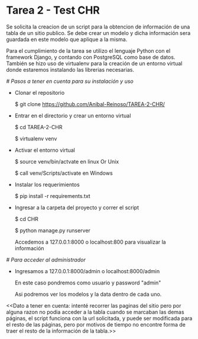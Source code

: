 <h1> Tarea 2 - Test CHR </h1>

<p>Se solicita la creacion de un script para la obtencion de información de una tabla de un sitio publico. Se debe crear un modelo y dicha información sera guardada en este modelo que aplique a la misma.</p>

<p>Para el cumplimiento de la tarea se utilizo el lenguaje Python con el framework Django, y contando con PostgreSQL como base de datos. También se hizo uso de virtualenv para la creación de un entorno virtual donde estaremos instalando las librerias necesarias.</p>

<em># Pasos a tener en cuenta para su instalación y uso</em>
<ul>
  <li>Clonar el repositorio</li>
  
  $ git clone https://github.com/Anibal-Reinoso/TAREA-2-CHR/
  
  <li>Entrar en el directorio y crear un entorno virtual</li>
  
  $ cd TAREA-2-CHR
  
  $ virtualenv venv
  
  <li>Activar el entorno virtual</li>
  
  $ source venv/bin/actvate en linux Or Unix
  
  $ call venv/Scripts/activate en Windows
  
  <li>Instalar los requerimientos</li>
  
  $ pip install -r requirements.txt
  
  <li>Ingresar a la carpeta del proyecto y correr el script</li>
  
  $ cd CHR
  
  $ python manage.py runserver
  
  Accedemos a 127.0.0.1:8000 o localhost:800 para visualizar la información
</ul>

<em># Para acceder al administrador</em>
<ul>
  <li>Ingresamos a 127.0.0.1:8000/admin o localhost:8000/admin</li>

  En este caso pondremos como usuario y password "admin"
  
  Asi podremos ver los modelos y la data dentro de cada uno.
</ul>

<<Dato a tener en cuenta: intenté recorrer las paginas del sitio pero por alguna razon no podia acceder a la tabla cuando se marcaban las demas páginas, el script funciona con la url solicitada, y puede ser modificada para el resto de las páginas, pero por motivos de tiempo no encontre forma de traer el resto de la información de la tabla.>>
